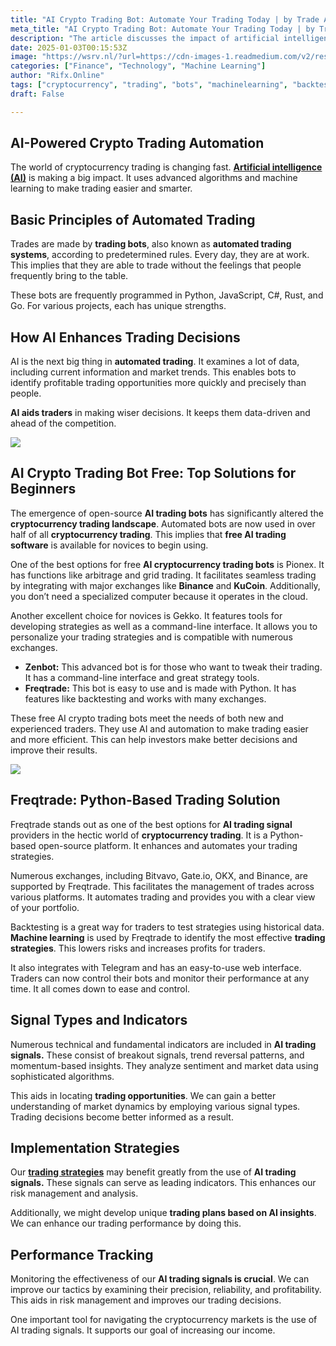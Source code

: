 ```yaml
---
title: "AI Crypto Trading Bot: Automate Your Trading Today | by Trade Aria | Dec, 2024 | Medium"
meta_title: "AI Crypto Trading Bot: Automate Your Trading Today | by Trade Aria | Dec, 2024 | Medium"
description: "The article discusses the impact of artificial intelligence (AI) on cryptocurrency trading, highlighting the use of automated trading bots that operate based on predefined rules. It emphasizes how AI enhances trading decisions by analyzing vast amounts of data to identify profitable opportunities. Various free AI trading bots, such as Pionex, Gekko, Zenbot, and Freqtrade, are introduced as accessible tools for both novice and experienced traders. These bots facilitate trading across multiple exchanges and incorporate features like backtesting and machine learning to optimize strategies. The article underscores the importance of performance tracking and the use of AI trading signals for improved decision-making and risk management."
date: 2025-01-03T00:15:53Z
image: "https://wsrv.nl/?url=https://cdn-images-1.readmedium.com/v2/resize:fit:800/1*EKDt21hrT8pgsHYhO8sUeg.png"
categories: ["Finance", "Technology", "Machine Learning"]
author: "Rifx.Online"
tags: ["cryptocurrency", "trading", "bots", "machinelearning", "backtesting"]
draft: False

---
```




## AI\-Powered Crypto Trading Automation

The world of cryptocurrency trading is changing fast. [**Artificial intelligence (AI)**](https://tradearia.com/free-ai-crypto-trading-bot-automate-your-trading-today/) is making a big impact. It uses advanced algorithms and machine learning to make trading easier and smarter.

## Basic Principles of Automated Trading

Trades are made by **trading bots**, also known as **automated trading systems**, according to predetermined rules. Every day, they are at work. This implies that they are able to trade without the feelings that people frequently bring to the table.

These bots are frequently programmed in Python, JavaScript, C\#, Rust, and Go. For various projects, each has unique strengths.

## How AI Enhances Trading Decisions

AI is the next big thing in **automated trading**. It examines a lot of data, including current information and market trends. This enables bots to identify profitable trading opportunities more quickly and precisely than people.

**AI aids traders** in making wiser decisions. It keeps them data\-driven and ahead of the competition.

![](https://wsrv.nl/?url=https://cdn-images-1.readmedium.com/v2/resize:fit:800/1*p9SROSOY4QhMvB30kkrfIA.png)

## AI Crypto Trading Bot Free: Top Solutions for Beginners

The emergence of open\-source **AI trading bots** has significantly altered the **cryptocurrency trading landscape**. Automated bots are now used in over half of all **cryptocurrency trading**. This implies that **free AI trading software** is available for novices to begin using.

One of the best options for free **AI cryptocurrency trading bots** is Pionex. It has functions like arbitrage and grid trading. It facilitates seamless trading by integrating with major exchanges like **Binance** and **KuCoin**. Additionally, you don’t need a specialized computer because it operates in the cloud.

Another excellent choice for novices is Gekko. It features tools for developing strategies as well as a command\-line interface. It allows you to personalize your trading strategies and is compatible with numerous exchanges.

* **Zenbot:** This advanced bot is for those who want to tweak their trading. It has a command\-line interface and great strategy tools.
* **Freqtrade:** This bot is easy to use and is made with Python. It has features like backtesting and works with many exchanges.

These free AI crypto trading bots meet the needs of both new and experienced traders. They use AI and automation to make trading easier and more efficient. This can help investors make better decisions and improve their results.

![](https://wsrv.nl/?url=https://cdn-images-1.readmedium.com/v2/resize:fit:800/1*zDlvvHKdilue0NXOCUa-zQ.png)

## Freqtrade: Python\-Based Trading Solution

Freqtrade stands out as one of the best options for **AI trading signal** providers in the hectic world of **cryptocurrency trading**. It is a Python\-based open\-source platform. It enhances and automates your trading strategies.

Numerous exchanges, including Bitvavo, Gate.io, OKX, and Binance, are supported by Freqtrade. This facilitates the management of trades across various platforms. It automates trading and provides you with a clear view of your portfolio.

Backtesting is a great way for traders to test strategies using historical data. **Machine learning** is used by Freqtrade to identify the most effective **trading strategies**. This lowers risks and increases profits for traders.

It also integrates with Telegram and has an easy\-to\-use web interface. Traders can now control their bots and monitor their performance at any time. It all comes down to ease and control.

## Signal Types and Indicators

Numerous technical and fundamental indicators are included in **AI trading signals.** These consist of breakout signals, trend reversal patterns, and momentum\-based insights. They analyze sentiment and market data using sophisticated algorithms.

This aids in locating **trading opportunities**. We can gain a better understanding of market dynamics by employing various signal types. Trading decisions become better informed as a result.

## Implementation Strategies

Our [**trading strategies**](https://tradearia.com/ai-crypto-trading-signals-your-smart-market-guide/) may benefit greatly from the use of **AI trading signals.** These signals can serve as leading indicators. This enhances our risk management and analysis.

Additionally, we might develop unique **trading plans based on AI insights**. We can enhance our trading performance by doing this.

## Performance Tracking

Monitoring the effectiveness of our **AI trading signals is crucial**. We can improve our tactics by examining their precision, reliability, and profitability. This aids in risk management and improves our trading decisions.

One important tool for navigating the cryptocurrency markets is the use of AI trading signals. It supports our goal of increasing our income.


